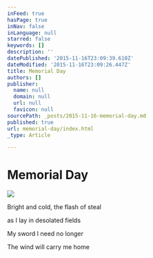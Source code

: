 ```yaml
---
inFeed: true
hasPage: true
inNav: false
inLanguage: null
starred: false
keywords: []
description: ''
datePublished: '2015-11-16T23:09:39.610Z'
dateModified: '2015-11-16T23:09:26.447Z'
title: Memorial Day
authors: []
publisher:
  name: null
  domain: null
  url: null
  favicon: null
sourcePath: _posts/2015-11-16-memorial-day.md
published: true
url: memorial-day/index.html
_type: Article

---
```

# Memorial Day
![](https://the-grid-user-content.s3-us-west-2.amazonaws.com/511492f4-d8f4-4867-8336-011fd62ba1f7.jpg)

Bright and cold, the flash of steal

as I lay in desolated fields

My sword I need no longer

The wind will carry me home